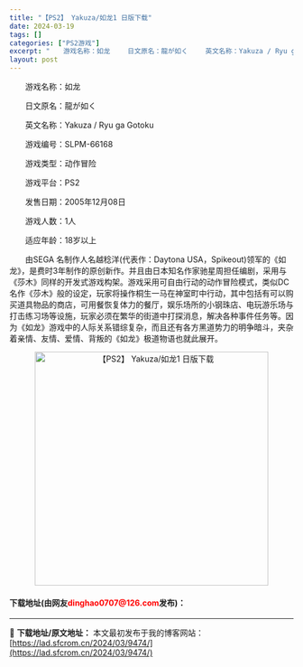 ```yaml
---
title: "【PS2】 Yakuza/如龙1 日版下载"
date: 2024-03-19
tags: []
categories: ["PS2游戏"]
excerpt: "　　游戏名称：如龙 　　日文原名：龍が如く 　　英文名称：Yakuza / Ryu ga Gotoku 　　游戏编号：SLPM-66168 　　游戏类型：动作冒险 　　游戏平台：PS2 　　发售日期：2005年12月08日 　　游戏人数：1人 　　适应年龄：18岁以上 　　由SEGA 名制作人名越稔&hellip;"
layout: post
---
```


 <p>　　游戏名称：如龙</p> <p>　　日文原名：龍が如く</p> <p>　　英文名称：Yakuza / Ryu ga Gotoku</p> <p>　　游戏编号：SLPM-66168</p> <p>　　游戏类型：动作冒险</p> <p>　　游戏平台：PS2</p> <p>　　发售日期：2005年12月08日</p> <p>　　游戏人数：1人</p> <p>　　适应年龄：18岁以上</p> <p>　　由SEGA 名制作人名越稔洋(代表作：Daytona USA，Spikeout)领军的《如龙》，是费时3年制作的原创新作。并且由日本知名作家驰星周担任编剧，采用与《莎木》同样的开发式游戏构架。游戏采用可自由行动的动作冒险模式，类似DC名作《莎木》般的设定，玩家将操作桐生一马在神室町中行动，其中包括有可以购买道具物品的商店，可用餐恢复体力的餐厅，娱乐场所的小钢珠店、电玩游乐场与打击练习场等设施，玩家必须在繁华的街道中打探消息，解决各种事件任务等。因为《如龙》游戏中的人际关系错综复杂，而且还有各方黑道势力的明争暗斗，夹杂着亲情、友情、爱情、背叛的《如龙》极道物语也就此展开。</p> <p align="center"><img align="" border="0" src="https://lad.sfcrom.cn/wp-content/uploads/2024/03/20240319_65f9991d60ecb.jpg" width="414" alt="【PS2】 Yakuza/如龙1 日版下载" /></p> <p><h4>下载地址(由网友<font color="red">dinghao0707@126.com</font>发布)：</h4></p> 

---
📖 **下载地址/原文地址：** 本文最初发布于我的博客网站：[https://lad.sfcrom.cn/2024/03/9474/](https://lad.sfcrom.cn/2024/03/9474/)
